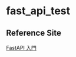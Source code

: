 # fast_api_test

## Reference Site

[FastAPI 入門](https://zenn.dev/sh0nk/books/537bb028709ab9/viewer/511860)